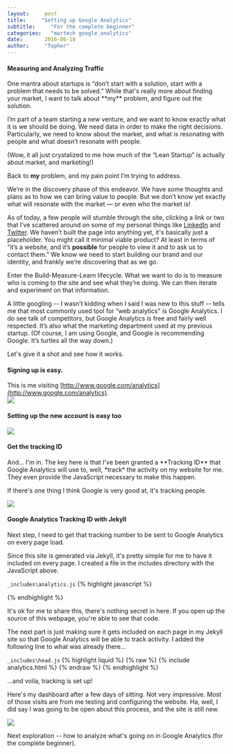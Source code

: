 ```yaml
---
layout:     post
title:     "Setting up Google Analytics"
subtitle:     "For the complete beginner"
categories:   "martech google_analytics"
date:       2016-06-10
author:     "Topher"
---
```

<h4>Measuring and Analyzing Traffic</h4>
One mantra about startups is “don’t start with a solution, start with a problem that needs to be solved.” While that's really more about finding your market, I want to talk about **my** problem, and figure out the solution.

I’m part of a team starting a new venture, and we want to know exactly what it is we should be doing. We need data in order to make the right decisions. Particularly, we need to know about the market, and what is resonating with people and what doesn’t resonate with people.

(Wow, it all just crystalized to me how much of the “Lean Startup” is actually about market, and marketing!)

Back to **my** problem, and my pain point I’m trying to address.

We’re in the discovery phase of this endeavor. We have some thoughts and plans as to how we can bring value to people. But we don’t know yet exactly what will resonate with the market — or even who the market is!

As of today, a few people will stumble through the site, clicking a link or two that I’ve scattered around on some of my personal things like [LinkedIn](https://www.linkedin.com/in/tophermarie) and [Twitter](https://twitter.com/topher_marie). We haven’t built the page into anything yet, it's basically just a placeholder. You might call it minimal viable product? At least in terms of “it’s a website, and it’s **possible** for people to view it and to ask us to contact them.” We know we need to start building our brand and our identity, and frankly we’re discovering that as we go.

Enter the Build-Measure-Learn lifecycle. What we want to do is to measure who is coming to the site and see what they’re doing. We can then iterate and experiment on that information.

A little googling -- I wasn’t kidding when I said I was new to this stuff -- tells me that  most commonly used tool for “web analytics" is Google Analytics. I do see talk of competitors, but Google Analytics is free and fairly well respected. It’s also what the marketing department used at my previous startup. (Of course, I am using Google, and Google is recommending Google. It’s turtles all the way down.)

Let's give it a shot and see how it works.



<h4>Signing up is easy. </h4>

This is me visiting [http://www.google.com/analytics](http://www.google.com/analytics).
<br/>
<img src="{{site.url}}/images/ga-start.png"/>

<h4>Setting up the new account is easy too</h4>
<img style="max-width: 600px; height: auto;" src="{{site.url}}/images/ga-signup-full.png"/>

<h4>Get the tracking ID</h4>
And... I'm in. The key here is that I've been granted a **Tracking ID** that Google Analytics will use to, well, *track* the activity on my website for me. They even provide the JavaScript necessary to make this happen.

If there's one thing I think Google is very good at, it's tracking people. 

<img style="max-width: 600px; height: auto;" src="{{site.url}}/images/ga-main.png"/>

<h4>Google Analytics Tracking ID with Jekyll</h4>
Next step, I need to get that tracking number to be sent to Google Analytics on every page load. 

Since this site is generated via Jekyll, it's pretty simple for me to have it included on every page. I created a file in the includes directory with the JavaScript above.

`_includes\analytics.js`
{% highlight javascript %}
<script>
  (function(i,s,o,g,r,a,m){i['GoogleAnalyticsObject']=r;i[r]=i[r]||function(){
  (i[r].q=i[r].q||[]).push(arguments)},i[r].l=1*new Date();a=s.createElement(o),
  m=s.getElementsByTagName(o)[0];a.async=1;a.src=g;m.parentNode.insertBefore(a,m)
  })(window,document,'script','https://www.google-analytics.com/analytics.js','ga');

  ga('create', 'UA-79225112-1', 'auto');
  ga('send', 'pageview');

</script>
{% endhighlight %}

It's ok for me to share this, there's nothing secret in here. If you open up the source of this webpage, you're able to see that code. 

The next part is just making sure it gets included on each page in my Jekyll site so that Google Analytics will be able to track activity. I added the following line to what was already there...

`_includes\head.js`
{% highlight liquid %}
{% raw %}
{% include analytics.html %}
{% endraw %}
{% endhighlight %}

...and voila, tracking is set up! 

Here's my dashboard after a few days of sitting. Not very impressive. Most of those visits are from me testing and configuring the website. Ha, well, I did say I was going to be open about this process, and the site is still new.

<img style="max-width: 600px; height: auto;" src="{{site.url}}/images/ga-dashboard.png"/>

Next exploration -- how to analyze what's going on in Google Analytics (for the complete beginner).
